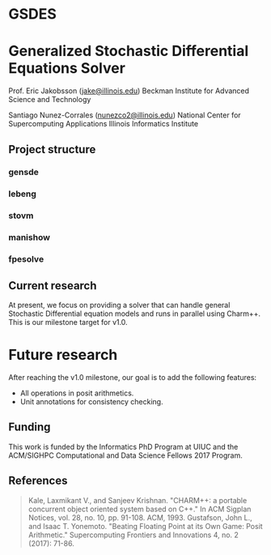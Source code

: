 # GSDES
# Generalized Stochastic Differential Equations Solver

Prof. Eric Jakobsson (jake@illinois.edu)
Beckman Institute for Advanced Science and Technology

Santiago Nunez-Corrales (nunezco2@illinois.edu)
National Center for Supercomputing Applications
Illinois Informatics Institute

## Project structure

### gensde

### lebeng

### stovm

### manishow

### fpesolve

## Current research

At present, we focus on providing a solver that can handle general Stochastic
Differential equation models and runs in parallel using Charm++. This is our
milestone target for v1.0.

# Future research

After reaching the v1.0 milestone, our goal is to add the following features:

* All operations in posit arithmetics.
* Unit annotations for consistency checking.

## Funding

This work is funded by the Informatics PhD Program at UIUC and the ACM/SIGHPC
Computational and Data Science Fellows 2017 Program.

## References

> Kale, Laxmikant V., and Sanjeev Krishnan. "CHARM++: a portable concurrent
object oriented system based on C++." In ACM Sigplan Notices, vol. 28, no. 10,
pp. 91-108. ACM, 1993.
> Gustafson, John L., and Isaac T. Yonemoto. "Beating Floating Point at its Own
Game: Posit Arithmetic." Supercomputing Frontiers and Innovations 4, no. 2
(2017): 71-86.
